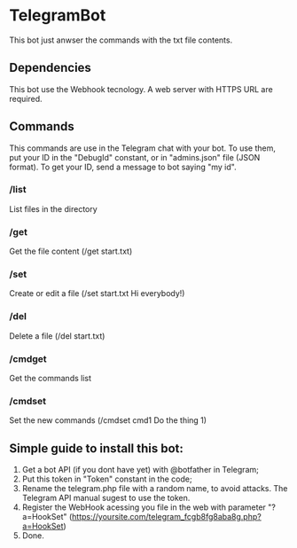 # TelegramBot

This bot just anwser  the commands with the txt file contents.

## Dependencies

This bot use the Webhook tecnology. A web server with HTTPS URL are required.

## Commands

This commands are use in the Telegram chat with your bot.
To use them, put your ID in the "DebugId" constant, or in "admins.json" file (JSON format).
To get your ID, send a message to bot saying "my id".

### /list
List files in the directory

### /get
Get the file content (/get start.txt)

### /set
Create or edit a file (/set start.txt Hi everybody!)

### /del
Delete a file (/del start.txt)

### /cmdget
Get the commands list

### /cmdset
Set the new commands (/cmdset cmd1 Do the thing 1)


## Simple guide to install this bot:

1) Get a bot API (if you dont have yet) with @botfather in Telegram;
2) Put this token in "Token" constant in the code;
3) Rename the telegram.php file with a random name, to avoid attacks. The Telegram API manual sugest to use the token.
4) Register the WebHook acessing you file in the web with parameter "?a=HookSet" (https://yoursite.com/telegram_fcgb8fg8aba8g.php?a=HookSet)
5) Done.
